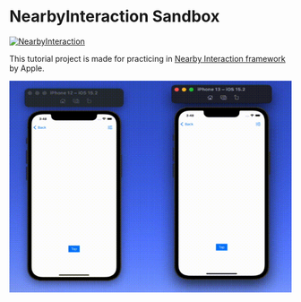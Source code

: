 # NearbyInteraction Sandbox

[![NearbyInteraction](https://img.shields.io/badge/Apple-NearbyInteraction-lightgrey)](https://developer.apple.com/documentation/nearbyinteraction)

This tutorial project is made for practicing in [Nearby Interaction framework](https://developer.apple.com/documentation/nearbyinteraction) by Apple.

![example](https://github.com/pressanykeyplease/NearbyInteraction-Sandbox/raw/main/NearbyInteraction-Sandbox/Resources/nisandbox-example.gif)
